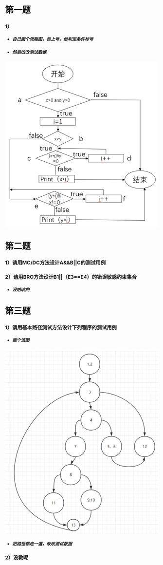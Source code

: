 # 第一题

### 1）

- ##### 自己画个流程图，标上号，给判定条件标号

- ##### 然后改改测试数据

![](./流程图.png)

# 第二题

### 1）请用MC/DC方法设计A&&B||C的测试用例

### 2）请用BRO方法设计B1||（E3==E4）的错误敏感约束集合

- ##### 没啥改的

# 第三题

### 1）请用基本路径测试方法设计下列程序的测试用例

- ##### 画个流图

![](./流图.png)

- ##### 把路径都走一遍，改改测试数据

### 2）没教呢